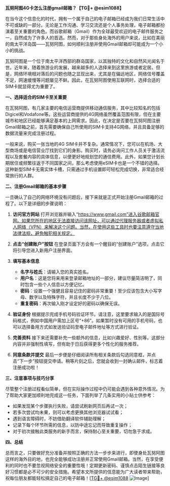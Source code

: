 **瓦努阿图4G卡怎么注册gmail邮箱？【TG💪+ @esim1088】**

在当今这个信息化的时代，拥有一个属于自己的电子邮箱已经成为我们日常生活中不可或缺的一部分。无论是工作沟通、学习交流还是个人事务处理，电子邮箱都扮演着至关重要的角色。而谷歌邮箱（Gmail）作为全球最受欢迎的电子邮件服务之一，自然成为了许多人的首选。然而，对于那些身处海外的用户来说，比如在美丽的南太平洋岛国——瓦努阿图，如何顺利注册并使用Gmail邮箱却可能成为一个小小的挑战。

瓦努阿图是一个位于南太平洋西部的群岛国家，以其独特的文化和自然风光闻名于世。近年来，随着旅游业的发展，越来越多的人选择来到这里旅游或者定居。但是，网络环境相对落后的问题也随之显现出来，尤其是在偏远地区，网络信号覆盖不足，网速缓慢等问题屡见不鲜。因此，在瓦努阿图使用互联网时，选择合适的SIM卡就显得尤为重要了。

**一、选择适合的SIM卡至关重要**

在瓦努阿图，有几家主要的电信运营商提供移动通信服务，其中比较知名的包括Digicel和Vodafone等。这些运营商提供的4G网络虽然覆盖范围有限，但在主要城市和地区已经能够满足基本的上网需求。因此，在决定是否要在瓦努阿图注册Gmail邮箱之前，首先需要确保自己所使用的SIM卡支持4G网络，并且具备足够的数据流量来完成注册过程。

一般来说，购买一张当地的4G SIM卡并不复杂。通常情况下，您可以在机场、大型商场或是电信营业厅找到它们的身影。购买时，请务必询问工作人员关于激活流程以及套餐内容的具体信息，以便更好地规划您的通信费用。此外，如果您计划长期居住或频繁往返于不同国家之间，那么考虑使用eSIM卡也是一个不错的选择。这种新型SIM卡无需实体卡槽，只需通过手机设置即可轻松完成切换，非常适合经常旅行的人群。

**二、注册Gmail邮箱的基本步骤**

一旦确认了自己的网络环境没有问题后，接下来就是正式开始注册Gmail邮箱的过程了。以下是详细的步骤说明：

1. **访问官方网站**
   打开浏览器并输入“https://www.gmail.com”进入谷歌邮箱官网。如果您所在的地区无法直接访问该网址，可以通过代理服务器或者虚拟私人网络（VPN）来解决这个问题。当然，在使用这些工具时也要注意遵守当地法律法规，避免触犯相关规定。

2. **点击“创建账户”按钮**
   在登录页面下方会有一个醒目的“创建账户”选项，点击它将引导您进入新用户注册界面。

3. **填写基本信息**
   - **名字与姓氏**：请输入您的真实姓名。
   - **用户名**：这是您将来用来登录邮箱地址的一部分，建议尽量简洁明了，同时包含一些个人信息以方便记忆。
   - **密码**：设置一个强健且容易记住的密码非常重要！至少应该包含大小写字母、数字以及特殊字符，并且长度不少于八位。
   - **重复密码**：再次输入刚才设定好的密码以确保无误。

4. **验证身份**
   根据提示完成手机号码验证环节。请注意，这里要求输入的是国际号码格式，例如中国用户需加上区号“+86”。如果暂时没有可用的手机号码，也可以选择备用方式如发送验证码至电子邮件地址等方式进行验证。

5. **完善资料**
   接下来还需要补充一些额外的信息，比如兴趣爱好、性别等。这部分内容并非强制性填写，但有助于日后获得更多个性化的服务推荐。

6. **同意条款并提交**
   最后一步便是仔细阅读所有相关条款后勾选同意框，并点击“下一步”按钮提交申请。稍等片刻之后，您就会收到一封确认邮件，标志着注册成功啦！

**三、注意事项与技巧分享**

尽管整个注册过程看似简单，但在实际操作过程中仍可能会遇到各种意外情况。为了帮助大家更加顺利地完成这一任务，下面列举了几条实用的小贴士供参考：

- 如果发现某个步骤执行失败，请尝试刷新网页后再试一次；
- 若多次尝试均未果，则可以考虑更换其他浏览器试试看；
- 遇到语言障碍时，不妨借助翻译软件辅助理解；
- 记录下每个环节所需的信息，以防中途忘记而导致重复操作；
- 对于初次接触此类服务的新手而言，保持耐心至关重要，切勿急于求成。

**四、总结**

总而言之，只要做好充分准备并按照正确的方法一步步来进行，即使身处瓦努阿图这样的海外目的地，也完全能够成功注册并正常使用Gmail邮箱。当然，在享受便利的同时也不要忽视网络安全的重要性哦！定期更新密码、谨慎点击陌生链接等良好习惯都是必不可少的安全措施。希望本文所提供的信息能为广大读者带来帮助，祝每位朋友都能轻松搞定自己的电子邮箱！[[TG💪+ @esim1088](https://t.me/s/esim1088) ![Image](https://i.postimg.cc/4NQfJmqS/Snipaste-2025-05-13-00-14-12.png)]